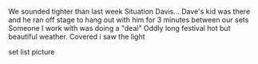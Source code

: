 We sounded tighter than last week
Situation Davis...
Dave's kid was there and he ran off stage to hang out with him for 3 minutes between our sets
Someone I work with was doing a "deal"
Oddly long festival
hot but beautiful weather.
Covered i saw the light

set list picture
